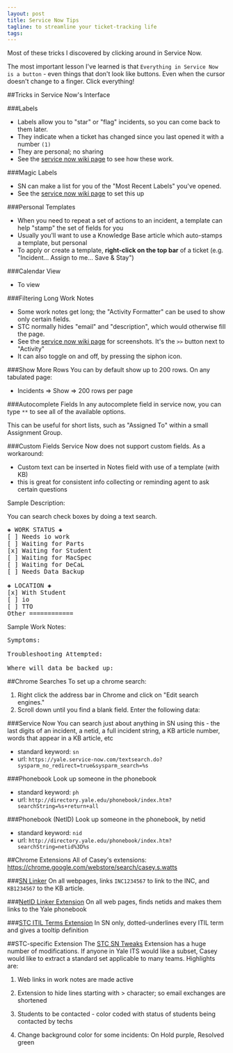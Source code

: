 ```yaml
---
layout: post
title: Service Now Tips
tagline: to streamline your ticket-tracking life
tags:
---
```


Most of these tricks I discovered by clicking around in Service Now.

The most important lesson I've learned is that `Everything in Service Now is a button` - even things that don't look like buttons. Even when the cursor doesn't change to a finger. Click everything!


##Tricks in Service Now's Interface

###Labels
- Labels allow you to "star" or "flag" incidents, so you can come back to them later.
- They indicate when a ticket has changed since you last opened it with a number `(1)`
- They are personal; no sharing
- See the [service now wiki page](http://wiki.servicenow.com/index.php?title=Creating_and_Using_Labels) to see how these work.

###Magic Labels
- SN can make a list for you of the "Most Recent Labels" you've opened.
- See the [service now wiki page](http://wiki.servicenow.com/index.php?title=Activating_Most_Active_and_Most_Recent_Labels) to set this up

###Personal Templates
- When you need to repeat a set of actions to an incident, a template can help "stamp" the set of fields for you
- Usually you'll want to use a Knowledge Base article which auto-stamps a template, but personal 
- To apply or create a template, **right-click on the top bar** of a ticket (e.g. "Incident... Assign to me... Save & Stay")

###Calendar View
- To view


###Filtering Long Work Notes
- Some work notes get long; the "Activity Formatter" can be used to show only certain fields.
- STC normally hides "email" and "description", which would otherwise fill the page.
- See the [service now wiki page](http://wiki.servicenow.com/index.php?title=Activity_Formatter) for screenshots. It's the `>>` button next to "Activity"
- It can also toggle on and off, by pressing the siphon icon.


###Show More Rows
You can by default show up to 200 rows. On any tabulated page:
- Incidents => Show => 200 rows per page

###Autocomplete Fields
In any autocomplete field in service now, you can type `**` to see all of the available options.

This can be useful for short lists, such as "Assigned To" within a small Assignment Group.


###Custom Fields
Service Now does not support custom fields. As a workaround:

- Custom text can be inserted in Notes field with use of a template (with KB)
- this is great for consistent info collecting or reminding agent to ask certain questions

Sample Description:

You can search check boxes by doing a text search.

<pre>
◈ WORK STATUS ◈ 
[ ] Needs io work 
[ ] Waiting for Parts 
[x] Waiting for Student 
[ ] Waiting for MacSpec 
[ ] Waiting for DeCaL 
[ ] Needs Data Backup 

◈ LOCATION ◈ 
[x] With Student 
[ ] io 
[ ] TTO 
Other ============ 
</pre>


Sample Work Notes:

<pre>
Symptoms: 

Troubleshooting Attempted: 

Where will data be backed up: 
</pre>



##Chrome Searches
To set up a chrome search:
1. Right click the address bar in Chrome and click on "Edit search engines."
2. Scroll down until you find a blank field. Enter the following data:

###Service Now 
You can search just about anything in SN using this - the last digits of an incident, a netid, a full incident string, a KB article number, words that appear in a KB article, etc
- standard keyword: `sn`
- url: `https://yale.service-now.com/textsearch.do?sysparm_no_redirect=true&sysparm_search=%s`

###Phonebook
Look up someone in the phonebook
- standard keyword: `ph`
- url: `http://directory.yale.edu/phonebook/index.htm?searchString=%s+return+all`

###Phonebook (NetID)
Look up someone in the phonebook, by netid
- standard keyword: `nid`
- url: `http://directory.yale.edu/phonebook/index.htm?searchString=netid%3D%s`




##Chrome Extensions
All of Casey's extensions: <https://chrome.google.com/webstore/search/casey.s.watts>

###[SN Linker](https://chrome.google.com/webstore/detail/service-now-linker/jflfhdliofpofkcimfbhgienjmjciiem)
On all webpages, links `INC1234567` to link to the INC, and `KB1234567` to the KB article.

###[NetID Linker Extension](https://chrome.google.com/webstore/detail/yale-netid-linker/ldohdglacgliicighkjcbappdgccbdcn)
On all web pages, finds netids and makes them links to the Yale phonebook

###[STC ITIL Terms Extension](https://chrome.google.com/webstore/detail/itil-dictionary-tooltips/mgloibgdcpfmbdbfgihjklicgplpdhdo)
In SN only, dotted-underlines every ITIL term and gives a tooltip definition


##STC-specific Extension
The [STC SN Tweaks](https://chrome.google.com/webstore/detail/stc-service-now-tweaks/bfknjdamonbecfmgdmgpbcinbacfnehd) Extension has a huge number of
modifications. If anyone in Yale ITS would like a subset, Casey would like to extract a standard set applicable to many teams. Highlights are:
1. Web links in work notes are made active

1. Extension to hide lines starting with > character; so email exchanges are shortened
1. Students to be contacted - color coded with status of students being contacted by techs
1. Change background color for some incidents: On Hold purple,
   Resolved green
